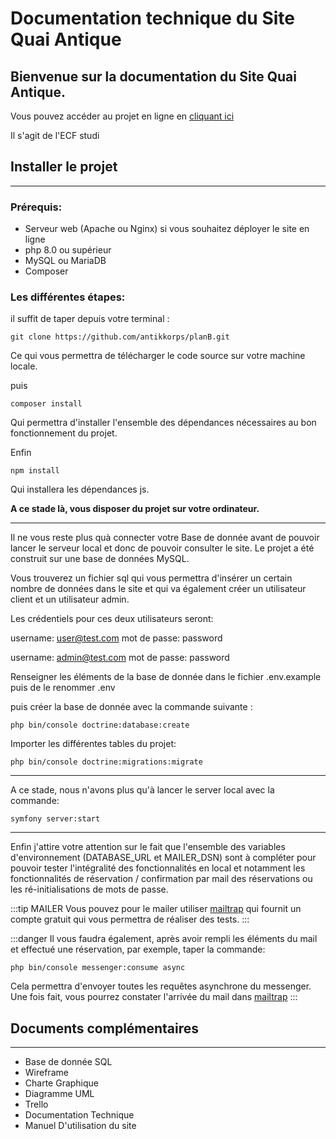 # Documentation technique du Site Quai Antique

## Bienvenue sur la documentation du Site Quai Antique.

Vous pouvez accéder au projet en ligne en [cliquant ici](test.fr)

Il s'agit de l'ECF studi

## Installer le projet

---

### Prérequis:

- Serveur web (Apache ou Nginx) si vous souhaitez déployer le site en ligne
- php 8.0 ou supérieur
- MySQL ou MariaDB
- Composer

### Les différentes étapes:

il suffit de taper depuis votre terminal :

```
git clone https://github.com/antikkorps/planB.git
```

Ce qui vous permettra de télécharger le code source sur votre machine locale.

puis

```
composer install
```

Qui permettra d'installer l'ensemble des dépendances nécessaires au bon fonctionnement du projet.

Enfin

```
npm install
```

Qui installera les dépendances js.

**A ce stade là, vous disposer du projet sur votre ordinateur.**

---

Il ne vous reste plus quà connecter votre Base de donnée avant de pouvoir lancer le serveur local et donc de pouvoir consulter le site. Le projet a été construit sur une base de données MySQL.

Vous trouverez un fichier sql qui vous permettra d'insérer un certain nombre de données dans le site et qui va également créer un utilisateur client et un utilisateur admin.

Les crédentiels pour ces deux utilisateurs seront:

username: user@test.com mot de passe: password

username: admin@test.com mot de passe: password

Renseigner les éléments de la base de donnée dans le fichier .env.example puis de le renommer .env

puis créer la base de donnée avec la commande suivante :

```
php bin/console doctrine:database:create
```

Importer les différentes tables du projet:

```
php bin/console doctrine:migrations:migrate
```

---

A ce stade, nous n'avons plus qu'à lancer le server local avec la commande:

```
symfony server:start
```

---

Enfin j'attire votre attention sur le fait que l'ensemble des variables d'environnement (DATABASE_URL et MAILER_DSN) sont à compléter pour pouvoir tester l'intégralité des fonctionnalités en local et notamment les fonctionnalités de réservation / confirmation par mail des réservations ou les ré-initialisations de mots de passe.

:::tip MAILER
Vous pouvez pour le mailer utiliser [mailtrap](https://mailtrap.io/) qui fournit un compte gratuit qui vous permettra de réaliser des tests.
:::

:::danger
Il vous faudra également, après avoir rempli les éléments du mail et effectué une réservation, par exemple, taper la commande:

```
php bin/console messenger:consume async
```

Cela permettra d'envoyer toutes les requêtes asynchrone du messenger. Une fois fait, vous pourrez constater l'arrivée du mail dans [mailtrap](https://mailtrap.io/)
:::

## Documents complémentaires

---

- Base de donnée SQL
- Wireframe
- Charte Graphique
- Diagramme UML
- Trello
- Documentation Technique
- Manuel D'utilisation du site
